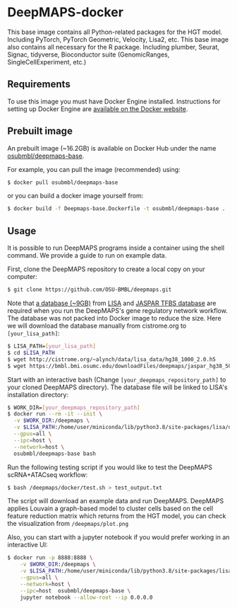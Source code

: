 # DeepMAPS-docker

This base image contains all Python-related packages for the HGT model. Including PyTorch, PyTorch Geometric, Velocity, Lisa2, etc. This base image also contains all necessary for the R package. Including plumber, Seurat, Signac, tidyverse, Bioconductor suite (GenomicRanges, SingleCellExperiment, etc.)

## Requirements

To use this image you must have Docker Engine installed. Instructions for setting up Docker Engine are [available on the Docker website](https://docs.docker.com/engine/installation/).

## Prebuilt image

An prebuilt image (~16.2GB) is available on Docker Hub under the name [osubmbl/deepmaps-base](https://hub.docker.com/r/osubmbl/deepmaps-base).

For example, you can pull the image (recommended) using:

```bash
$ docker pull osubmbl/deepmaps-base
```

or you can build a docker image yourself from:

```bash
$ docker build -f Deepmaps-base.Dockerfile -t osubmbl/deepmaps-base .
```

## Usage

It is possible to run DeepMAPS programs inside a container using the shell command. We provide a guide to run on example data.

First, clone the DeepMAPS repository to create a local copy on your computer:

```bash
$ git clone https://github.com/OSU-BMBL/deepmaps.git
```

Note that [a database (~9GB)](https://github.com/liulab-dfci/lisa2/tree/master/docs) from [LISA](https://github.com/liulab-dfci/lisa2) and [JASPAR TFBS database](https://github.com/OSU-BMBL/deepmaps/tree/master/jaspar) are required when you run the DeepMAPS's gene regulatory network workflow. The database was not packed into Docker image to reduce the size. Here we will download the database manually from cistrome.org to `[your_lisa_path]`:

```bash
$ LISA_PATH=[your_lisa_path]
$ cd $LISA_PATH
$ wget http://cistrome.org/~alynch/data/lisa_data/hg38_1000_2.0.h5
$ wget https://bmbl.bmi.osumc.edu/downloadFiles/deepmaps/jaspar_hg38_500.qsave
```

Start with an interactive bash (Change `[your_deepmaps_repository_path]` to your cloned DeepMAPS directory). The database file will be linked to LISA's installation directory:

```bash
$ WORK_DIR=[your_deepmaps_repository_path]
$ docker run --rm -it --init \
  -v $WORK_DIR:/deepmaps \
  -v $LISA_PATH:/home/user/miniconda/lib/python3.8/site-packages/lisa/data \
  --gpus=all \
  --ipc=host \
  --network=host \
  osubmbl/deepmaps-base bash
```

Run the following testing script if you would like to test the DeepMAPS scRNA+ATACseq workflow:

```bash
$ bash /deepmaps/docker/test.sh > test_output.txt
```

The script will download an example data and run DeepMAPS. DeepMAPS applies Louvain a graph-based model to cluster cells based on the cell feature reduction matrix which returns from the HGT model, you can check the visualization from `/deepmaps/plot.png`

Also, you can start with a jupyter notebook if you would prefer working in an interactive UI:

```bash
$ docker run -p 8888:8888 \
    -v $WORK_DIR:/deepmaps \
    -v $LISA_PATH:/home/user/miniconda/lib/python3.8/site-packages/lisa/data \
    --gpus=all \
    --network=host \
    --ipc=host  osubmbl/deepmaps-base \
    jupyter notebook --allow-root --ip 0.0.0.0
```
